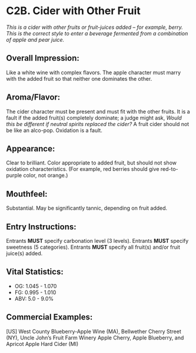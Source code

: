 # C2B. Cider with Other Fruit

_This is a cider with other fruits or fruit-juices added – for example, berry. This is the correct style to enter a beverage fermented from a combination of apple and pear juice._

## Overall Impression: 

Like a white wine with complex flavors. The apple character must marry with the added fruit so that neither one dominates the other.

## Aroma/Flavor: 

The cider character must be present and must fit with the other fruits. It is a fault if the added fruit(s) completely dominate; a judge might ask, _Would this be different if neutral spirits replaced the cider?_ A fruit cider should not be like an alco-pop. Oxidation is a fault.

## Appearance: 

Clear to brilliant. Color appropriate to added fruit, but should not show oxidation characteristics. (For example, red berries should give red-to-purple color, not orange.)

## Mouthfeel: 

Substantial. May be significantly tannic, depending on fruit added.

## Entry Instructions: 

Entrants **MUST** specify carbonation level (3 levels). Entrants **MUST** specify sweetness (5 categories). Entrants **MUST** specify all fruit(s) and/or fruit juice(s) added.

## Vital Statistics:	
- OG:	1.045 - 1.070
- FG:	0.995 - 1.010
- ABV:	5.0 - 9.0%

## Commercial Examples: 

[US] West County Blueberry-Apple Wine (MA), Bellwether Cherry Street (NY), Uncle John’s Fruit Farm Winery Apple Cherry, Apple Blueberry, and Apricot Apple Hard Cider (MI)
